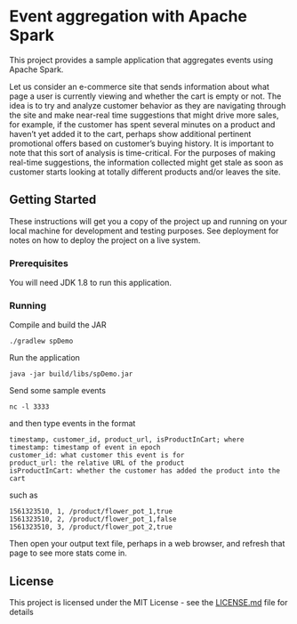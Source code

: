 # Event aggregation with Apache Spark

This project provides a sample application that aggregates events using Apache Spark.  

Let us consider an e-commerce site that sends information about what page a user is currently viewing and whether the cart is empty or not.  The idea is to try and analyze customer behavior as they are navigating through the site and make near-real time suggestions that might drive more sales, for example, if the customer has spent several minutes on a product and haven’t yet added it to the cart, perhaps show additional pertinent promotional offers based on customer’s buying history.  It is important to note that this sort of analysis is time-critical.  For the purposes of making real-time suggestions, the information collected might get stale as soon as customer starts looking at totally different products and/or leaves the site.

## Getting Started

These instructions will get you a copy of the project up and running on your local machine for development and testing purposes. See deployment for notes on how to deploy the project on a live system.

### Prerequisites

You will need JDK 1.8 to run this application.

### Running

Compile and build the JAR
```
./gradlew spDemo
```

Run the application

```
java -jar build/libs/spDemo.jar
```

Send some sample events

```
nc -l 3333
```

and then type events in the format

```
timestamp, customer_id, product_url, isProductInCart; where
timestamp: timestamp of event in epoch
customer_id: what customer this event is for
product_url: the relative URL of the product
isProductInCart: whether the customer has added the product into the cart
```

such as

```
1561323510, 1, /product/flower_pot_1,true
1561323510, 2, /product/flower_pot_1,false
1561323510, 3, /product/flower_pot_2,true
```

Then open your output text file, perhaps in a web browser, and refresh that page to see more stats come in.

## License

This project is licensed under the MIT License - see the [LICENSE.md](LICENSE.md) file for details

